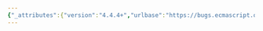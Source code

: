 ```yaml
---
{"_attributes":{"version":"4.4.4+","urlbase":"https://bugs.ecmascript.org/","maintainer":"dherman@mozilla.com"},"bug":{"bug_id":777,"creation_ts":"2012-10-09 16:18:00 -0700","short_desc":"15.14.7.2.2: \"}at\"","delta_ts":"2012-10-26 15:34:19 -0700","product":"Draft for 6th Edition","component":"editorial issue","version":"Rev 10: September 27, 2012 Draft","rep_platform":"All","op_sys":"All","bug_status":"RESOLVED","resolution":"FIXED","priority":"Normal","bug_severity":"trivial","everconfirmed":true,"reporter":{"uid":"jmdyck","name":"Michael Dyck"},"assigned_to":{"uid":"allen","name":"Allen Wirfs-Brock"},"long_desc":[{"commentid":1912,"comment_count":0,"who":{"uid":"jmdyck","name":"Michael Dyck"},"bug_when":"2012-10-09 16:18:18 -0700","thetext":"In 15.14.7.2.2 \"MapIterator.prototype.next\",\nstep 9.a says:\n    Let e be the Record {[[key]], [[value]]}at 0-origined\n    insertion position index of entries.\n\nInsert a space before \"at\"."},{"commentid":1956,"comment_count":1,"who":{"uid":"allen","name":"Allen Wirfs-Brock"},"bug_when":"2012-10-20 14:54:33 -0700","thetext":"corrected in rev 11 editor's draft"},{"commentid":2141,"comment_count":2,"who":{"uid":"allen","name":"Allen Wirfs-Brock"},"bug_when":"2012-10-26 15:34:19 -0700","thetext":"in October 26, 2012 release draft"}]}}
---
```

